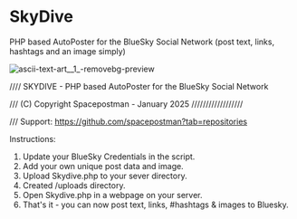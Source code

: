 # SkyDive
 PHP based AutoPoster for the BlueSky Social Network
 (post text, links, hashtags and an image simply)

![ascii-text-art__1_-removebg-preview](https://github.com/user-attachments/assets/713b1fe9-551e-4c96-bced-cf500831eb23)


//// SKYDIVE - PHP based AutoPoster for the BlueSky Social Network

/// (C) Copyright Spacepostman - January 2025 //////////////////

/// Support: https://github.com/spacepostman?tab=repositories

Instructions:

1. Update your BlueSky Credentials in the script.
2. Add your own unique post data and image.
3. Upload Skydive.php to your sever directory.
4. Created /uploads directory.
5. Open Skydive.php in a webpage on your server.
6. That's it - you can now post text, links, #hashtags & images to Bluesky.
